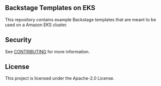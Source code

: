## Backstage Templates on EKS

This repository contains example Backstage templates that are meant to be used on a Amazon EKS cluster.

## Security

See [CONTRIBUTING](CONTRIBUTING.md#security-issue-notifications) for more information.

## License

This project is licensed under the Apache-2.0 License.

